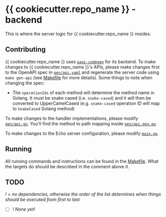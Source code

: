 # {{ cookiecutter.repo_name }} - backend

This is where the server logic for {{ cookiecutter.repo_name }} resides.

## Contributing

{{ cookiecutter.repo_name }} uses [`oapi-codegen`](https://github.com/deepmap/oapi-codegen) for its backend. To make changes to {{ cookiecutter.repo_name }}'s APIs, please make changes first to the OpenAPI spec in [`gen/api.yaml`](./gen/api.yaml) and regenerate the server code using `make gen-api` (see [Makefile](./Makefile) for more details). Some things to note when changing the spec:

* The `operationIds` of each method will determine the method name in Golang. It must be snake cased (i.e. `snake-cased`) and it will then be converted to UpperCamelCased (e.g. `snake-cased` operation ID will map to `SnakeCased` Golang method)

To make changes to the handler implementations, please modify [`gen/api.go`](./gen/api.go). You'll find the method to path mapping inside [`gen/api.gen.go`](./gen/api.gen.go).

To make changes to the Echo server configuration, please modify [`main.go`](./main.go).

## Running

All running commands and instructions can be found in the [Makefile](./Makefile). What the targets do should be described in the comment above it.

## TODO
_! = no dependencies, otherwise the order of the list determines when things should be executed from first to last_

- [ ] ! _None yet!_
